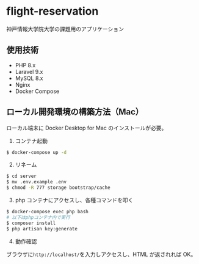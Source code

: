# flight-reservation

神戸情報大学院大学の課題用のアプリケーション

## 使用技術

- PHP 8.x
- Laravel 9.x
- MySQL 8.x
- Nginx
- Docker Compose

## ローカル開発環境の構築方法（Mac）

ローカル端末に Docker Desktop for Mac のインストールが必要。

1. コンテナ起動

```bash
$ docker-compose up -d
```

2. リネーム

```bash
$ cd server
$ mv .env.example .env
$ chmod -R 777 storage bootstrap/cache
```

3. php コンテナにアクセスし、各種コマンドを叩く

```bash
$ docker-compose exec php bash
# 以下はphpコンテナ内で実行
$ composer install
$ php artisan key:generate
```

4. 動作確認

ブラウザに`http://localhost/`を入力しアクセスし、HTML が返されれば OK。
